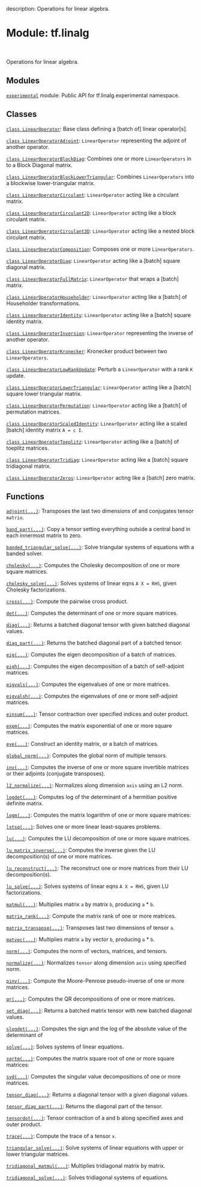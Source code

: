 description: Operations for linear algebra.

<div itemscope itemtype="http://developers.google.com/ReferenceObject">
<meta itemprop="name" content="tf.linalg" />
<meta itemprop="path" content="Stable" />
</div>

# Module: tf.linalg

<!-- Insert buttons and diff -->

<table class="tfo-notebook-buttons tfo-api nocontent" align="left">

</table>



Operations for linear algebra.



## Modules

[`experimental`](../tf/linalg/experimental.md) module: Public API for tf.linalg.experimental namespace.

## Classes

[`class LinearOperator`](../tf/linalg/LinearOperator.md): Base class defining a [batch of] linear operator[s].

[`class LinearOperatorAdjoint`](../tf/linalg/LinearOperatorAdjoint.md): `LinearOperator` representing the adjoint of another operator.

[`class LinearOperatorBlockDiag`](../tf/linalg/LinearOperatorBlockDiag.md): Combines one or more `LinearOperators` in to a Block Diagonal matrix.

[`class LinearOperatorBlockLowerTriangular`](../tf/linalg/LinearOperatorBlockLowerTriangular.md): Combines `LinearOperators` into a blockwise lower-triangular matrix.

[`class LinearOperatorCirculant`](../tf/linalg/LinearOperatorCirculant.md): `LinearOperator` acting like a circulant matrix.

[`class LinearOperatorCirculant2D`](../tf/linalg/LinearOperatorCirculant2D.md): `LinearOperator` acting like a block circulant matrix.

[`class LinearOperatorCirculant3D`](../tf/linalg/LinearOperatorCirculant3D.md): `LinearOperator` acting like a nested block circulant matrix.

[`class LinearOperatorComposition`](../tf/linalg/LinearOperatorComposition.md): Composes one or more `LinearOperators`.

[`class LinearOperatorDiag`](../tf/linalg/LinearOperatorDiag.md): `LinearOperator` acting like a [batch] square diagonal matrix.

[`class LinearOperatorFullMatrix`](../tf/linalg/LinearOperatorFullMatrix.md): `LinearOperator` that wraps a [batch] matrix.

[`class LinearOperatorHouseholder`](../tf/linalg/LinearOperatorHouseholder.md): `LinearOperator` acting like a [batch] of Householder transformations.

[`class LinearOperatorIdentity`](../tf/linalg/LinearOperatorIdentity.md): `LinearOperator` acting like a [batch] square identity matrix.

[`class LinearOperatorInversion`](../tf/linalg/LinearOperatorInversion.md): `LinearOperator` representing the inverse of another operator.

[`class LinearOperatorKronecker`](../tf/linalg/LinearOperatorKronecker.md): Kronecker product between two `LinearOperators`.

[`class LinearOperatorLowRankUpdate`](../tf/linalg/LinearOperatorLowRankUpdate.md): Perturb a `LinearOperator` with a rank `K` update.

[`class LinearOperatorLowerTriangular`](../tf/linalg/LinearOperatorLowerTriangular.md): `LinearOperator` acting like a [batch] square lower triangular matrix.

[`class LinearOperatorPermutation`](../tf/linalg/LinearOperatorPermutation.md): `LinearOperator` acting like a [batch] of permutation matrices.

[`class LinearOperatorScaledIdentity`](../tf/linalg/LinearOperatorScaledIdentity.md): `LinearOperator` acting like a scaled [batch] identity matrix `A = c I`.

[`class LinearOperatorToeplitz`](../tf/linalg/LinearOperatorToeplitz.md): `LinearOperator` acting like a [batch] of toeplitz matrices.

[`class LinearOperatorTridiag`](../tf/linalg/LinearOperatorTridiag.md): `LinearOperator` acting like a [batch] square tridiagonal matrix.

[`class LinearOperatorZeros`](../tf/linalg/LinearOperatorZeros.md): `LinearOperator` acting like a [batch] zero matrix.

## Functions

[`adjoint(...)`](../tf/linalg/adjoint.md): Transposes the last two dimensions of and conjugates tensor `matrix`.

[`band_part(...)`](../tf/linalg/band_part.md): Copy a tensor setting everything outside a central band in each innermost matrix to zero.

[`banded_triangular_solve(...)`](../tf/linalg/banded_triangular_solve.md): Solve triangular systems of equations with a banded solver.

[`cholesky(...)`](../tf/linalg/cholesky.md): Computes the Cholesky decomposition of one or more square matrices.

[`cholesky_solve(...)`](../tf/linalg/cholesky_solve.md): Solves systems of linear eqns `A X = RHS`, given Cholesky factorizations.

[`cross(...)`](../tf/linalg/cross.md): Compute the pairwise cross product.

[`det(...)`](../tf/linalg/det.md): Computes the determinant of one or more square matrices.

[`diag(...)`](../tf/linalg/diag.md): Returns a batched diagonal tensor with given batched diagonal values.

[`diag_part(...)`](../tf/linalg/diag_part.md): Returns the batched diagonal part of a batched tensor.

[`eig(...)`](../tf/linalg/eig.md): Computes the eigen decomposition of a batch of matrices.

[`eigh(...)`](../tf/linalg/eigh.md): Computes the eigen decomposition of a batch of self-adjoint matrices.

[`eigvals(...)`](../tf/linalg/eigvals.md): Computes the eigenvalues of one or more matrices.

[`eigvalsh(...)`](../tf/linalg/eigvalsh.md): Computes the eigenvalues of one or more self-adjoint matrices.

[`einsum(...)`](../tf/einsum.md): Tensor contraction over specified indices and outer product.

[`expm(...)`](../tf/linalg/expm.md): Computes the matrix exponential of one or more square matrices.

[`eye(...)`](../tf/eye.md): Construct an identity matrix, or a batch of matrices.

[`global_norm(...)`](../tf/linalg/global_norm.md): Computes the global norm of multiple tensors.

[`inv(...)`](../tf/linalg/inv.md): Computes the inverse of one or more square invertible matrices or their adjoints (conjugate transposes).

[`l2_normalize(...)`](../tf/math/l2_normalize.md): Normalizes along dimension `axis` using an L2 norm.

[`logdet(...)`](../tf/linalg/logdet.md): Computes log of the determinant of a hermitian positive definite matrix.

[`logm(...)`](../tf/linalg/logm.md): Computes the matrix logarithm of one or more square matrices:

[`lstsq(...)`](../tf/linalg/lstsq.md): Solves one or more linear least-squares problems.

[`lu(...)`](../tf/linalg/lu.md): Computes the LU decomposition of one or more square matrices.

[`lu_matrix_inverse(...)`](../tf/linalg/lu_matrix_inverse.md): Computes the inverse given the LU decomposition(s) of one or more matrices.

[`lu_reconstruct(...)`](../tf/linalg/lu_reconstruct.md): The reconstruct one or more matrices from their LU decomposition(s).

[`lu_solve(...)`](../tf/linalg/lu_solve.md): Solves systems of linear eqns `A X = RHS`, given LU factorizations.

[`matmul(...)`](../tf/linalg/matmul.md): Multiplies matrix `a` by matrix `b`, producing `a` * `b`.

[`matrix_rank(...)`](../tf/linalg/matrix_rank.md): Compute the matrix rank of one or more matrices.

[`matrix_transpose(...)`](../tf/linalg/matrix_transpose.md): Transposes last two dimensions of tensor `a`.

[`matvec(...)`](../tf/linalg/matvec.md): Multiplies matrix `a` by vector `b`, producing `a` * `b`.

[`norm(...)`](../tf/norm.md): Computes the norm of vectors, matrices, and tensors.

[`normalize(...)`](../tf/linalg/normalize.md): Normalizes `tensor` along dimension `axis` using specified norm.

[`pinv(...)`](../tf/linalg/pinv.md): Compute the Moore-Penrose pseudo-inverse of one or more matrices.

[`qr(...)`](../tf/linalg/qr.md): Computes the QR decompositions of one or more matrices.

[`set_diag(...)`](../tf/linalg/set_diag.md): Returns a batched matrix tensor with new batched diagonal values.

[`slogdet(...)`](../tf/linalg/slogdet.md): Computes the sign and the log of the absolute value of the determinant of

[`solve(...)`](../tf/linalg/solve.md): Solves systems of linear equations.

[`sqrtm(...)`](../tf/linalg/sqrtm.md): Computes the matrix square root of one or more square matrices:

[`svd(...)`](../tf/linalg/svd.md): Computes the singular value decompositions of one or more matrices.

[`tensor_diag(...)`](../tf/linalg/tensor_diag.md): Returns a diagonal tensor with a given diagonal values.

[`tensor_diag_part(...)`](../tf/linalg/tensor_diag_part.md): Returns the diagonal part of the tensor.

[`tensordot(...)`](../tf/tensordot.md): Tensor contraction of a and b along specified axes and outer product.

[`trace(...)`](../tf/linalg/trace.md): Compute the trace of a tensor `x`.

[`triangular_solve(...)`](../tf/linalg/triangular_solve.md): Solve systems of linear equations with upper or lower triangular matrices.

[`tridiagonal_matmul(...)`](../tf/linalg/tridiagonal_matmul.md): Multiplies tridiagonal matrix by matrix.

[`tridiagonal_solve(...)`](../tf/linalg/tridiagonal_solve.md): Solves tridiagonal systems of equations.

